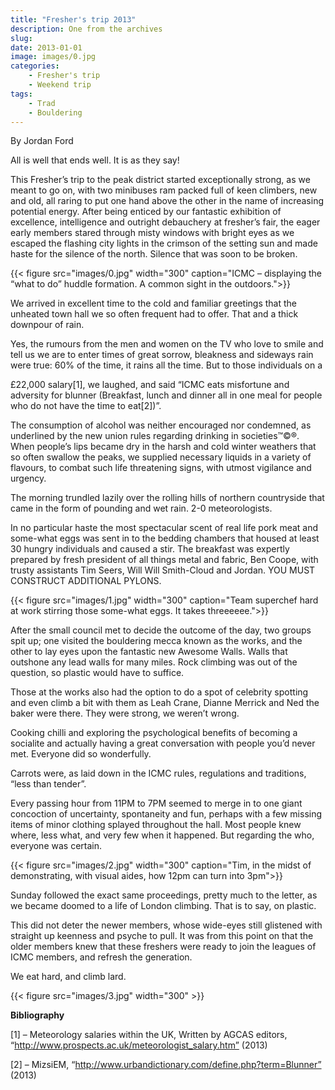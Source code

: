 ```yaml
---
title: "Fresher's trip 2013"
description: One from the archives
slug: 
date: 2013-01-01
image: images/0.jpg
categories:
    - Fresher's trip
    - Weekend trip
tags:
    - Trad
    - Bouldering
---
```


By Jordan Ford


All is well that ends well. It is as they say!

This Fresher’s trip to the peak district started exceptionally strong, as we
meant to go on, with two minibuses ram packed full of keen climbers, new and
old, all raring to put one hand above the other in the name of increasing
potential energy. After being enticed by our fantastic exhibition of excellence,
intelligence and outright debauchery at fresher’s fair, the eager early members
stared through misty windows with bright eyes as we escaped the flashing city
lights in the crimson of the setting sun and made haste for the silence of the
north. Silence that was soon to be broken.

{{< figure src="images/0.jpg" width="300" caption="ICMC – displaying the “what to do” huddle formation. A common sight in the outdoors.">}}

We arrived in excellent time to the cold and familiar greetings that the
unheated town hall we so often frequent had to offer. That and a thick
downpour of rain.

Yes, the rumours from the men and women on the TV who love to smile and
tell us we are to enter times of great sorrow, bleakness and sideways rain were
true: 60% of the time, it rains all the time. But to those individuals on a


£22,000 salary[1], we laughed, and said “ICMC eats misfortune and adversity
for blunner (Breakfast, lunch and dinner all in one meal for people who do not
have the time to eat[2])”.

The consumption of alcohol was neither encouraged nor condemned, as
underlined by the new union rules regarding drinking in societies™©®. When
people’s lips became dry in the harsh and cold winter weathers that so often
swallow the peaks, we supplied necessary liquids in a variety of flavours, to
combat such life threatening signs, with utmost vigilance and urgency.

The morning trundled lazily over the rolling hills of northern countryside that
came in the form of pounding and wet rain. 2-0 meteorologists.

In no particular haste the most spectacular scent of real life pork meat and
some-what eggs was sent in to the bedding chambers that housed at least 30
hungry individuals and caused a stir. The breakfast was expertly prepared by
fresh president of all things metal and fabric, Ben Coope, with trusty assistants
Tim Seers, Will Will Smith-Cloud and Jordan. YOU MUST CONSTRUCT
ADDITIONAL PYLONS.


{{< figure src="images/1.jpg" width="300" caption="Team superchef hard at work stirring those some-what eggs. It takes threeeeee.">}}

After the small council met to decide the outcome of the day, two groups spit
up; one visited the bouldering mecca known as the works, and the other to lay
eyes upon the fantastic new Awesome Walls. Walls that outshone any lead
walls for many miles. Rock climbing was out of the question, so plastic would
have to suffice.

Those at the works also had the option to do a spot of celebrity spotting and
even climb a bit with them as Leah Crane, Dianne Merrick and Ned the baker
were there. They were strong, we weren’t wrong.

Cooking chilli and exploring the psychological benefits of becoming a socialite
and actually having a great conversation with people you’d never met.
Everyone did so wonderfully.

Carrots were, as laid down in the ICMC rules, regulations and traditions, “less
than tender”.

Every passing hour from 11PM to 7PM seemed to merge in to one giant
concoction of uncertainty, spontaneity and fun, perhaps with a few missing
items of minor clothing splayed throughout the hall. Most people knew where,
less what, and very few when it happened. But regarding the who, everyone
was certain.



{{< figure src="images/2.jpg" width="300" caption="Tim, in the midst of demonstrating, with visual aides, how 12pm can turn into 3pm">}}

Sunday followed the exact same proceedings, pretty much to the letter, as we
became doomed to a life of London climbing. That is to say, on plastic.

This did not deter the newer members, whose wide-eyes still glistened with
straight up keenness and psyche to pull. It was from this point on that the
older members knew that these freshers were ready to join the leagues of
ICMC members, and refresh the generation.

We eat hard, and climb lard.

{{< figure src="images/3.jpg" width="300" >}}

**Bibliography**

[1] – Meteorology salaries within the UK,
Written by AGCAS editors, “http://www.prospects.ac.uk/meteorologist_salary.htm” (2013)

[2] – MizsiEM, “http://www.urbandictionary.com/define.php?term=Blunner” (2013)




